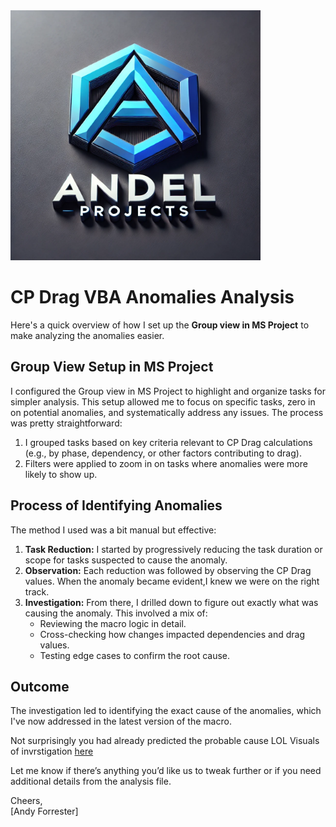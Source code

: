 <img src="perpop.png" alt="Andel Projects Limited" width="400">

# CP Drag VBA Anomalies Analysis

Here's a quick overview of how I set up the **Group view in MS Project** to make analyzing the anomalies easier.

## Group View Setup in MS Project

I configured the Group view in MS Project to highlight and organize tasks for simpler analysis. This setup allowed me to focus on specific tasks, zero in on potential anomalies, and systematically address any issues. The process was pretty straightforward:

1. I grouped tasks based on key criteria relevant to CP Drag calculations (e.g., by phase, dependency, or other factors contributing to drag).
2. Filters were applied to zoom in on tasks where anomalies were more likely to show up.

## Process of Identifying Anomalies

The method I used was a bit manual but effective:

1. **Task Reduction:** I started by progressively reducing the task duration or scope for tasks suspected to cause the anomaly.
2. **Observation:** Each reduction was followed by observing the CP Drag values. When the anomaly became evident,I knew we were on the right track.
3. **Investigation:** From there, I drilled down to figure out exactly what was causing the anomaly. This involved a mix of:
   - Reviewing the macro logic in detail.
   - Cross-checking how changes impacted dependencies and drag values.
   - Testing edge cases to confirm the root cause.

## Outcome

The investigation led to identifying the exact cause of the anomalies, which I've now addressed in the latest version of the macro.

Not surprisingly you had already predicted the probable cause LOL
Visuals of invrstigation [here](CP_Drag_forensic_Analysis.pdf)

Let me know if there’s anything you’d like us to tweak further or if you need additional details from the analysis file.

Cheers,  
[Andy Forrester]

